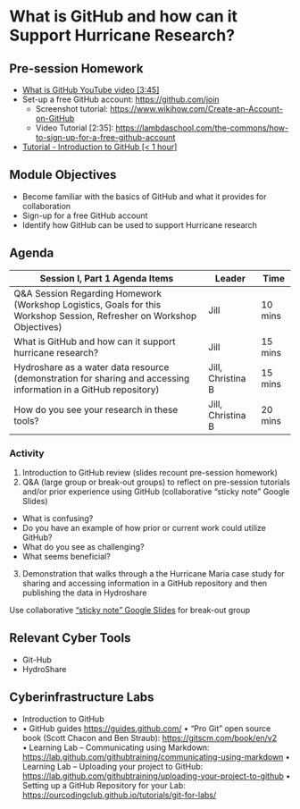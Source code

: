 # What is GitHub and how can it Support Hurricane Research?

## Pre-session Homework
* [What is GitHub YouTube video [3:45]](https://www.youtube.com/watch?v=w3jLJU7DT5E)
* Set-up a free GitHub account: https://github.com/join
  * Screenshot tutorial: https://www.wikihow.com/Create-an-Account-on-GitHub
  * Video Tutorial [2:35]: https://lambdaschool.com/the-commons/how-to-sign-up-for-a-free-github-account 
* [Tutorial - Introduction to GitHub [< 1 hour]](https://lab.github.com/githubtraining/introduction-to-github)

## Module Objectives
* Become familiar with the basics of GitHub and what it provides for collaboration
* Sign-up for a free GitHub account
* Identify how GitHub can be used to support Hurricane research


## Agenda

Session I, Part 1 Agenda Items | Leader | Time 
---------------------------------------- | --------------- | ------- 
Q&A Session Regarding Homework (Workshop Logistics, Goals for this Workshop Session, Refresher on Workshop Objectives) | Jill | 10 mins
What is GitHub and how can it support hurricane research? | Jill | 15 mins 
Hydroshare as a water data resource (demonstration for sharing and accessing information in a GitHub repository) | Jill, Christina B | 15 mins
How do you see your research in these tools? | Jill, Christina B | 20 mins

### Activity
1. Introduction to GitHub review (slides recount pre-session homework)
2. Q&A (large group or break-out groups) to reflect on pre-session tutorials and/or prior experience using GitHub (collaborative “sticky note” Google Slides)
* What is confusing?
* Do you have an example of how prior or current work could utilize GitHub?
* What do you see as challenging?
* What seems beneficial?
3. Demonstration that walks through a the Hurricane Maria case study for sharing and accessing information in a GitHub repository and then publishing the data in Hydroshare

Use collaborative [“sticky note” Google Slides](https://docs.google.com/presentation/d/1yqnIilLhTc7FHgOONXvRMpHyZLhK83agvFa8VFtzlug/edit?usp=sharing) for break-out group

## Relevant Cyber Tools
* Git-Hub
* HydroShare

## Cyberinfrastructure Labs
* Introduction to GitHub
* •	GitHub guides https://guides.github.com/ 
•	“Pro Git” open source book (Scott Chacon and Ben Straub): https://gitscm.com/book/en/v2     
•	Learning Lab – Communicating using Markdown: https://lab.github.com/githubtraining/communicating-using-markdown 
•	Learning Lab – Uploading your project to GitHub: https://lab.github.com/githubtraining/uploading-your-project-to-github 
•	Setting up a GitHub Repository for your Lab: https://ourcodingclub.github.io/tutorials/git-for-labs/ 

